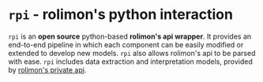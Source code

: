 # `rpi` - rolimon's python interaction

`rpi` is an **open source** python-based **rolimon's api wrapper**. It
provides an end-to-end pipeline in which each component can
be easily modified or extended to develop new models. `rpi` also allows rolimon's api 
to be parsed with ease. `rpi` includes data extraction and interpretation models, provided by 
[rolimon's private api](http://rolimons.com).
